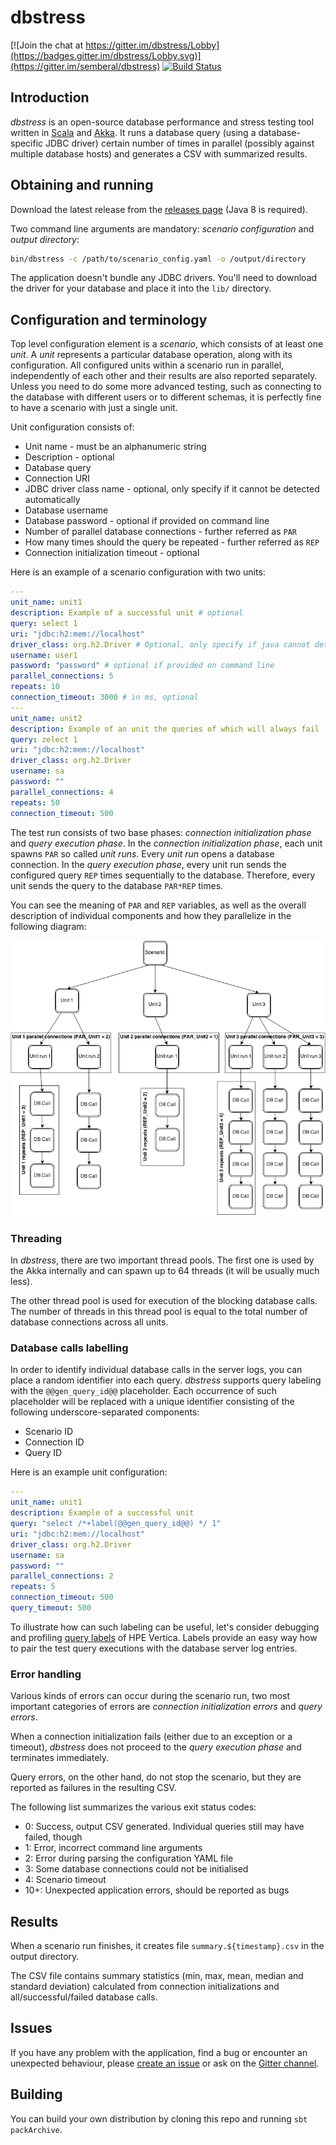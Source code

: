 # dbstress

[![Join the chat at https://gitter.im/dbstress/Lobby](https://badges.gitter.im/dbstress/Lobby.svg)](https://gitter.im/semberal/dbstress)
[![Build Status](https://travis-ci.org/semberal/dbstress.svg?branch=master)](https://travis-ci.org/semberal/dbstress)

## Introduction

_dbstress_ is an open-source database performance and stress testing tool written in 
[Scala](http://www.scala-lang.org/) and [Akka](http://akka.io). It runs a database query 
(using a database-specific JDBC driver) certain number of times in parallel (possibly against multiple database hosts) 
and generates a CSV with summarized results.

## Obtaining and running

Download the latest release from the [releases page](https://github.com/semberal/dbstress/releases) (Java 8 is required).

Two command line arguments are mandatory: _scenario configuration_ and _output directory_:

```bash
bin/dbstress -c /path/to/scenario_config.yaml -o /output/directory
```

The application doesn't bundle any JDBC drivers. You'll need to download the driver for your database and place 
it into the `lib/` directory.

## Configuration and terminology

Top level configuration element is a _scenario_, which consists of at least one _unit_. 
A _unit_ represents a particular database operation, along with its configuration.
All configured units within a scenario run in parallel, independently of each other and their results are also 
reported separately. Unless you need to do some more advanced testing, such as connecting to the database with 
different users or to different schemas, it is perfectly fine to have a scenario with just a single unit.

Unit configuration consists of:

* Unit name - must be an alphanumeric string
* Description - optional
* Database query
* Connection URI
* JDBC driver class name - optional, only specify if it cannot be detected automatically
* Database username
* Database password - optional if provided on command line
* Number of parallel database connections - further referred as `PAR`
* How many times should the query be repeated - further referred as `REP`
* Connection initialization timeout - optional

Here is an example of a scenario configuration with two units:

```yaml
---
unit_name: unit1
description: Example of a successful unit # optional
query: select 1
uri: "jdbc:h2:mem://localhost"
driver_class: org.h2.Driver # Optional, only specify if java cannot detect it
username: user1
password: "password" # optional if provided on command line
parallel_connections: 5
repeats: 10
connection_timeout: 3000 # in ms, optional
---
unit_name: unit2
description: Example of an unit the queries of which will always fail
query: zelect 1
uri: "jdbc:h2:mem://localhost"
driver_class: org.h2.Driver
username: sa
password: ""
parallel_connections: 4
repeats: 50
connection_timeout: 500
```

The test run consists of two base phases: _connection initialization phase_ and _query execution phase_. 
In the _connection initialization phase_, each unit spawns `PAR` so called _unit runs_. 
Every _unit run_ opens a database connection. 
In the _query execution phase_, every unit run sends the configured query `REP` times sequentially to the database. 
Therefore, every unit sends the query to the database `PAR*REP` times.

You can see the meaning of `PAR` and `REP` variables, as well as the overall description of individual components 
and how they parallelize in the following diagram:

![Components overview](images/Terminology.png?raw=true)


### Threading
In _dbstress_, there are two important thread pools. The first one is used by the Akka internally and can spawn up 
to 64 threads (it will be usually much less).

The other thread pool is used for execution of the blocking database calls.
The number of threads in this thread pool is equal to the total number of database connections across all units.

### Database calls labelling

In order to identify individual database calls in the server logs, you can place a random identifier into 
each query. _dbstress_ supports query labeling with the `@@gen_query_id@@` placeholder. Each occurrence of such 
placeholder will be replaced with a unique identifier consisting of the following underscore-separated components:

* Scenario ID
* Connection ID
* Query ID

Here is an example unit configuration:

```yaml
---
unit_name: unit1
description: Example of a successful unit
query: "select /*+label(@@gen_query_id@@) */ 1"
uri: "jdbc:h2:mem://localhost"
driver_class: org.h2.Driver
username: sa
password: ""
parallel_connections: 2
repeats: 5
connection_timeout: 500
query_timeout: 500
```

To illustrate how can such labeling can be useful, let's consider debugging and profiling 
[query labels](https://my.vertica.com/docs/7.1.x/HTML/Content/Authoring/AdministratorsGuide/Profiling/HowToLabelQueriesForProfiling.htm) 
of HPE Vertica. Labels provide an easy way how to pair the test query executions with the database server log entries.

### Error handling

Various kinds of errors can occur during the scenario run, two most important categories of errors are 
_connection initialization errors_ and _query errors_.

When a connection initialization fails (either due to an exception or a timeout), 
_dbstress_ does not proceed to the _query execution phase_ and terminates immediately.

Query errors, on the other hand, do not stop the scenario, but they are reported as failures in the resulting CSV.

The following list summarizes the various exit status codes:

* 0: Success, output CSV generated. Individual queries still may have failed, though
* 1: Error, incorrect command line arguments
* 2: Error during parsing the configuration YAML file
* 3: Some database connections could not be initialised
* 4: Scenario timeout
* 10+: Unexpected application errors, should be reported as bugs

## Results

When a scenario run finishes, it creates file `summary.${timestamp}.csv` in the output directory.

The CSV file contains summary statistics (min, max, mean, median and standard deviation) calculated 
from connection initializations and all/successful/failed database calls.

## Issues
If you have any problem with the application, find a bug or encounter an unexpected behaviour, 
please [create an issue](https://github.com/semberal/dbstress/issues/new) 
or ask on the [Gitter channel](https://gitter.im/dbstress/Lobby).

## Building

You can build your own distribution by cloning this repo and running `sbt packArchive`.
